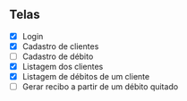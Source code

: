 ## Telas

- [x] Login
- [x] Cadastro de clientes
- [ ] Cadastro de débito
- [x] Listagem dos clientes
- [x] Listagem de débitos de um cliente
- [ ] Gerar recibo a partir de um débito quitado
